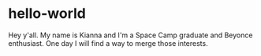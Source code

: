# hello-world

Hey y'all.  My name is Kianna and I'm a Space Camp graduate and Beyonce enthusiast.  One day I will find a way to merge those interests.
